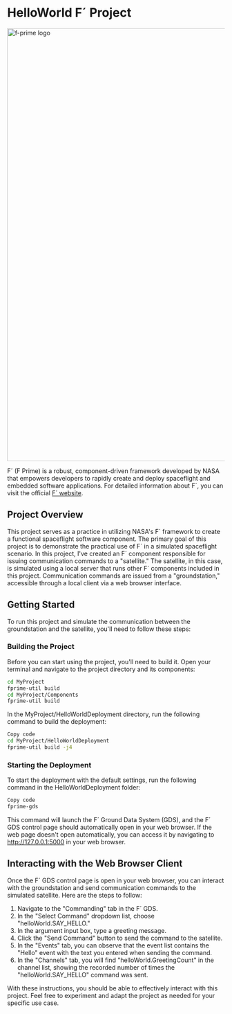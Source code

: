 # HelloWorld F´ Project

<img src="https://user-images.githubusercontent.com/30123691/186647333-c7c3bd66-bbe6-4111-aabb-e03b9893b243.png" alt="f-prime logo" width="1000"/>

F´ (F Prime) is a robust, component-driven framework developed by NASA that empowers developers to rapidly create and deploy spaceflight and embedded software applications. For detailed information about F´, you can visit the official [F´ website](https://nasa.github.io/fprime/).

## Project Overview

This project serves as a practice in utilizing NASA's F´ framework to create a functional spaceflight software component. The primary goal of this project is to demonstrate the practical use of F´ in a simulated spaceflight scenario. In this project, I've created an F´ component responsible for issuing communication commands to a "satellite." The satellite, in this case, is simulated using a local server that runs other F´ components included in this project. Communication commands are issued from a "groundstation," accessible through a local client via a web browser interface.

## Getting Started

To run this project and simulate the communication between the groundstation and the satellite, you'll need to follow these steps:

### Building the Project

Before you can start using the project, you'll need to build it. Open your terminal and navigate to the project directory and its components:

```bash
cd MyProject
fprime-util build
cd MyProject/Components
fprime-util build
```

In the MyProject/HelloWorldDeployment directory, run the following command to build the deployment:

```bash
Copy code
cd MyProject/HelloWorldDeployment
fprime-util build -j4
```

### Starting the Deployment

To start the deployment with the default settings, run the following command in the HelloWorldDeployment folder:

```bash
Copy code
fprime-gds
```

This command will launch the F´ Ground Data System (GDS), and the F´ GDS control page should automatically open in your web browser. If the web page doesn't open automatically, you can access it by navigating to http://127.0.0.1:5000 in your web browser.

## Interacting with the Web Browser Client

Once the F´ GDS control page is open in your web browser, you can interact with the groundstation and send communication commands to the simulated satellite. Here are the steps to follow:

1. Navigate to the "Commanding" tab in the F´ GDS.
1. In the "Select Command" dropdown list, choose "helloWorld.SAY_HELLO."
1. In the argument input box, type a greeting message.
1. Click the "Send Command" button to send the command to the satellite.
1. In the "Events" tab, you can observe that the event list contains the "Hello" event with the text you entered when sending the command.
1. In the "Channels" tab, you will find "helloWorld.GreetingCount" in the channel list, showing the recorded number of times the "helloWorld.SAY_HELLO" command was sent.

With these instructions, you should be able to effectively interact with this project. Feel free to experiment and adapt the project as needed for your specific use case.
